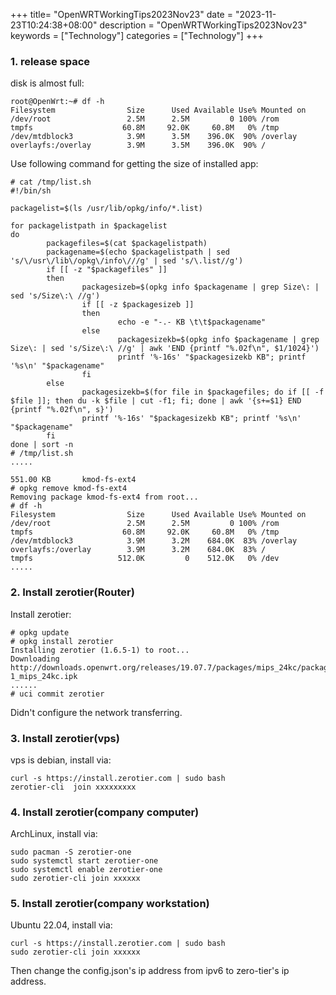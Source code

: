+++
title= "OpenWRTWorkingTips2023Nov23"
date = "2023-11-23T10:24:38+08:00"
description = "OpenWRTWorkingTips2023Nov23"
keywords = ["Technology"]
categories = ["Technology"]
+++
### 1. release space
disk is almost full:    

```
root@OpenWrt:~# df -h
Filesystem                Size      Used Available Use% Mounted on
/dev/root                 2.5M      2.5M         0 100% /rom
tmpfs                    60.8M     92.0K     60.8M   0% /tmp
/dev/mtdblock3            3.9M      3.5M    396.0K  90% /overlay
overlayfs:/overlay        3.9M      3.5M    396.0K  90% /
```
Use following command for getting the size of installed app:     

```
# cat /tmp/list.sh
#!/bin/sh
 
packagelist=$(ls /usr/lib/opkg/info/*.list)
 
for packagelistpath in $packagelist
do
        packagefiles=$(cat $packagelistpath)
        packagename=$(echo $packagelistpath | sed 's/\/usr\/lib\/opkg\/info\///g' | sed 's/\.list//g')
        if [[ -z "$packagefiles" ]]
        then
                packagesizeb=$(opkg info $packagename | grep Size\: | sed 's/Size\:\ //g')
                if [[ -z $packagesizeb ]]
                then
                        echo -e "-.- KB \t\t$packagename"
                else
                        packagesizekb=$(opkg info $packagename | grep Size\: | sed 's/Size\:\ //g' | awk 'END {printf "%.02f\n", $1/1024}')
                        printf '%-16s' "$packagesizekb KB"; printf '%s\n' "$packagename"
                fi
        else
                packagesizekb=$(for file in $packagefiles; do if [[ -f $file ]]; then du -k $file | cut -f1; fi; done | awk '{s+=$1} END {printf "%.02f\n", s}')
                printf '%-16s' "$packagesizekb KB"; printf '%s\n' "$packagename"
        fi
done | sort -n
# /tmp/list.sh
.....

551.00 KB       kmod-fs-ext4
# opkg remove kmod-fs-ext4
Removing package kmod-fs-ext4 from root...
# df -h
Filesystem                Size      Used Available Use% Mounted on
/dev/root                 2.5M      2.5M         0 100% /rom
tmpfs                    60.8M     92.0K     60.8M   0% /tmp
/dev/mtdblock3            3.9M      3.2M    684.0K  83% /overlay
overlayfs:/overlay        3.9M      3.2M    684.0K  83% /
tmpfs                   512.0K         0    512.0K   0% /dev
.....
```
### 2. Install zerotier(Router)
Install zerotier:   

```
# opkg update
# opkg install zerotier
Installing zerotier (1.6.5-1) to root...
Downloading http://downloads.openwrt.org/releases/19.07.7/packages/mips_24kc/packages/zerotier_1.6.5-1_mips_24kc.ipk
......
# uci commit zerotier
```
Didn't configure the network transferring.     

### 3. Install zerotier(vps)
vps is debian, install via:    

```
curl -s https://install.zerotier.com | sudo bash
zerotier-cli  join xxxxxxxxx
``` 
### 4. Install zerotier(company computer)
ArchLinux, install via:   
 
```
sudo pacman -S zerotier-one
sudo systemctl start zerotier-one
sudo systemctl enable zerotier-one
sudo zerotier-cli join xxxxxx

```
### 5. Install zerotier(company workstation)
Ubuntu 22.04, install via:    

```
curl -s https://install.zerotier.com | sudo bash
sudo zerotier-cli join xxxxxx
```
Then change the config.json's ip address from ipv6 to zero-tier's ip address.   
